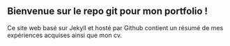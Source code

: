 ## Bienvenue sur le repo git pour mon portfolio !

Ce site web basé sur Jekyll et hosté par Github contient un résumé de mes expériences acquises ainsi que mon cv.
